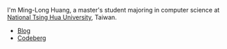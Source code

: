 I'm Ming-Long Huang, a master's student majoring in computer science at [National Tsing Hua University](https://nthu-en.site.nthu.edu.tw/p/403-1003-4798.php), Taiwan.

- [Blog](https://blog.kotatsu.dev/)
- [Codeberg](https://codeberg.org/kotatsuyaki/)
